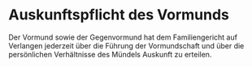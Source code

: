 # Auskunftspflicht des Vormunds

Der Vormund sowie der Gegenvormund hat dem Familiengericht auf Verlangen jederzeit über die Führung der Vormundschaft und über die persönlichen Verhältnisse des Mündels Auskunft zu erteilen.